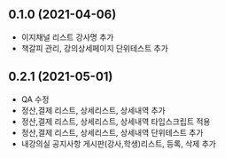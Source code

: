 ## 0.1.0 (2021-04-06)

- 이지채널 리스트 강사명 추가
- 책갈피 관리, 강의상세페이지 단위테스트 추가

## 0.2.1 (2021-05-01)

- QA 수정
- 정산,결제 리스트, 상세리스트, 상세내역 추가
- 정산,결제 리스트, 상세리스트, 상세내역 타입스크립트 적용
- 정산,결제 리스트, 상세리스트, 상세내역 단위테스트 추가
- 내강의실 공지사항 게시판(강사,학생)리스트, 등록, 삭제 추가
